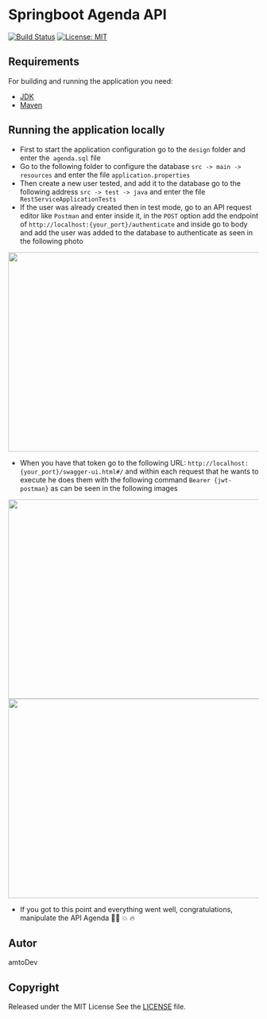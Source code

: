# Springboot Agenda API

[![Build Status](https://travis-ci.org/codecentric/springboot-sample-app.svg?branch=master)](https://travis-ci.org/codecentric/springboot-sample-app)
[![License: MIT](https://img.shields.io/badge/License-MIT-yellow.svg)](https://opensource.org/licenses/MIT)

## Requirements

For building and running the application you need:

- [JDK](http://www.oracle.com/technetwork/java/javase/downloads/jdk8-downloads-2133151.html)
- [Maven](https://maven.apache.org)

## Running the application locally

* First to start the application configuration go to the `design` folder and enter the` agenda.sql` file
* Go to the following folder to configure the database `src -> main -> resources` and enter the file `application.properties`
* Then create a new user tested, and add it to the database go to the following address `src -> test -> java` and enter the file ` RestServiceApplicationTests`
* If the user was already created then in test mode, go to an API request editor like `Postman` and enter inside it, in the `POST` option add the endpoint of `http://localhost:{your_port}/authenticate` and inside go to body and add the user was added to the database to authenticate as seen in the following photo

<img src="https://i.ibb.co/N9jsb98/Screenshot-from-2021-11-02-18-08-15.png"  width="600" height="400" />

* When you have that token go to the following URL:  `http://localhost:{your_port}/swagger-ui.html#/` and within each request that he wants to execute he does them with the following command `Bearer {jwt-postman}` as can be seen in the following images


<img src="https://i.ibb.co/tML2Kh8/Screenshot-from-2021-11-02-18-18-38.png"  width="600" height="400" />
<img src="https://i.ibb.co/fHpBt8F/Screenshot-from-2021-11-02-18-19-09.png"  width="600" height="400" />

* If you got to this point and everything went well, congratulations, manipulate the API Agenda 🧑‍💻 💥 🔥

## Autor

amtoDev

## Copyright

Released under the MIT License See the [LICENSE](https://github.com/manasesortez/Agenda_API_SpringBoot/blob/master/LICENSE) file.
